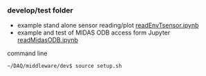 ### develop/test folder

* example stand alone sensor reading/plot [readEnvTsensor.ipynb](./readEnvTsensor.ipynb)
* example and test of MIDAS ODB access form Jupyter [readMidasODB.ipynb](./readMidasODB.ipynb)

command line 

    ~/DAQ/middleware/dev$ source setup.sh
    

